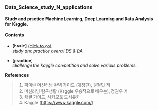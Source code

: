### Data_Science_study_N_applications

#### Study and practice Machine Learning, Deep Learning and Data Analysis for Kaggle.

#### __Contents__

- __[basic]__  [(click to go)](https://github.com/sangmanjung/Data_Science_study_with_Python/tree/main/basic)  
  _study and practice overall DS & DA._
  
- __[practice]__  
  _challenge the kaggle competition and solve various problems._
  

__References__ 
> 1. 파이썬 머신러닝 완벽 가이드 (개정판), 권철민 저
> 2. 머신러닝 탐구생활 (Kaggle 우승작으로 배우는), 정권우 저
> 3. 캐글 가이드, 사카모토 도시유키 
> 4. Kaggle (https://www.kaggle.com/)

